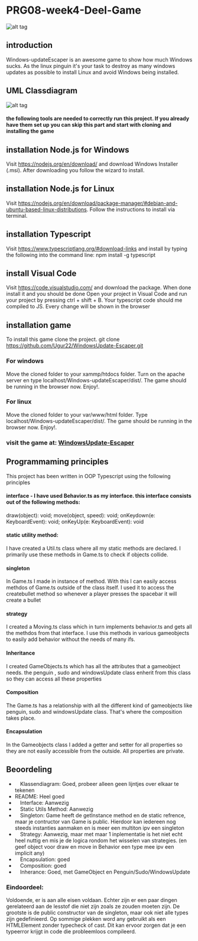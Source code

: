 # PRG08-week4-Deel-Game
![alt tag](https://cdn4.iconfinder.com/data/icons/christmas-cheer-volume-i-1/64/penguin-128.png)<br />

## introduction
Windows-updateEscaper is an awesome game to show how much Windows sucks. As the linux pinguin it's your task to destroy as many windows updates as possible to install Linux and avoid Windows being installed.


## UML Classdiagram 
![alt tag](http://i.imgur.com/qccGVFv.jpg)<br />

#### the following tools are needed to correctly run this project. If you already have them set up you can skip this part and start with cloning and installing the game

## installation Node.js for Windows
Visit https://nodejs.org/en/download/ and download Windows Installer (.msi). After downloading you follow the wizard to install.

## installation Node.js for Linux
Visit https://nodejs.org/en/download/package-manager/#debian-and-ubuntu-based-linux-distributions. Follow the instructions to install via terminal.

## installation Typescript
Visit https://www.typescriptlang.org/#download-links and install by typing the following into the command line:
npm install -g typescript

## install Visual Code
Visit https://code.visualstudio.com/ and download the package. When done install it and you should be done
Open your project in Visual Code and run your project by pressing ctrl + shift + B. Your typescript code should me compiled to JS. Every change will be shown in the browser

## installation game
To install this game clone the project.
git clone https://github.com/Ugur22/WindowsUpdate-Escaper.git

### For windows
Move the cloned folder to your xammp/htdocs folder. Turn on the apache server en type localhost/Windows-updateEscaper/dist/. The game should be running in the browser now. Enjoy!.

### For linux
Move the cloned folder to your var/www/html folder. Type localhost/Windows-updateEscaper/dist/. The game should be running in the browser now. Enjoy!.

### visit the game at: [WindowsUpdate-Escaper](http://178.62.251.155/dist/)

## Programmaming principles
This project has been written in OOP Typescript using the following principles
#### interface - I have used Behavior.ts as my interface. this interface consists out of the following methods:
draw(object): void;
move(object, speed): void;
onKeydown(e: KeyboardEvent): void;
onKeyUp(e: KeyboardEvent): void
#### static utility method:
I have created a Util.ts class where all my static methods are declared. I primarily use these methods in Game.ts to check if objects collide.
#### singleton
In Game.ts I made in instance of method. With this I can easily access methdos of Game.ts outside of the class itself. I used it to access the createbullet method so whenever a player presses the spacebar it will create a bullet
#### strategy
I created a Moving.ts class which in turn implements behavior.ts and gets all the methdos from that interface. I use this methods in various gameobjects to easily add behavior without the needs of many ifs.
#### Inheritance
I created GameObjects.ts which has all the attributes that a gameobject needs. the penguin , sudo and windowsUpdate class enherit from this class so they can access all these properties
#### Composition
The Game.ts has a relationship with all the different kind of gameobjects like penguin, sudo and windowsUpdate class. That's where the composition takes place.
#### Encapsulation
In the Gameobjects class I added a getter and setter for all properties so they are not easily accessible from the outside. All properties are private.

## Beoordeling

* <img src="https://www.treant.nl/uploads/bestanden/b8ce6cb8-e3f5-473a-8363-ad7ea4ef462b/2965896820/Groen%20vinkje.jpg" style="width: 10px;" /> Klassendiagram: Goed, probeer alleen geen lijntjes over elkaar te tekenen
*  README: Heel goed
* <img src="https://www.treant.nl/uploads/bestanden/b8ce6cb8-e3f5-473a-8363-ad7ea4ef462b/2965896820/Groen%20vinkje.jpg" style="width: 10px;" /> Interface: Aanwezig
* <img src="https://www.treant.nl/uploads/bestanden/b8ce6cb8-e3f5-473a-8363-ad7ea4ef462b/2965896820/Groen%20vinkje.jpg" style="width: 10px;" /> Static Utils Method: Aanwezig
* <img src="https://www.treant.nl/uploads/bestanden/b8ce6cb8-e3f5-473a-8363-ad7ea4ef462b/2965896820/Groen%20vinkje.jpg" style="width: 10px;" /> Singleton: Game heeft de getInstance method en de static refrence, maar je contructor van Game is public. Hierdoor kan iedereen nog steeds instanties aanmaken en is meer een multiton ipv een singleton
* <img src="https://www.treant.nl/uploads/bestanden/b8ce6cb8-e3f5-473a-8363-ad7ea4ef462b/2965896820/Groen%20vinkje.jpg" style="width: 10px;" /> Strategy: Aanwezig, maar met maar 1 inplementatie is het niet echt heel nuttig en mis je de logica rondom het wisselen van strategies. (en geef object voor draw en move in Behavior een type mee ipv een implicit any)
* <img src="https://www.treant.nl/uploads/bestanden/b8ce6cb8-e3f5-473a-8363-ad7ea4ef462b/2965896820/Groen%20vinkje.jpg" style="width: 10px;" /> Encapsulation: goed
* <img src="https://www.treant.nl/uploads/bestanden/b8ce6cb8-e3f5-473a-8363-ad7ea4ef462b/2965896820/Groen%20vinkje.jpg" style="width: 10px;" /> Composition: goed
* <img src="https://www.treant.nl/uploads/bestanden/b8ce6cb8-e3f5-473a-8363-ad7ea4ef462b/2965896820/Groen%20vinkje.jpg" style="width: 10px;" /> Inherance: Goed, met GameObject en Penguin/Sudo/WindowsUpdate

### Eindoordeel:
Voldoende, er is aan alle eisen voldaan. Echter zijn er een paar dingen gerelateerd aan de lesstof die niet zijn zoals ze zouden moeten zijn. De grootste is de public constructor van de singleton, maar ook niet alle types zijn gedefinieerd. Op sommige plekken word any gebruikt als een HTMLElement zonder typecheck of cast. Dit kan ervoor zorgen dat je een typeerror krijgt in code die probleemloos compileerd. 